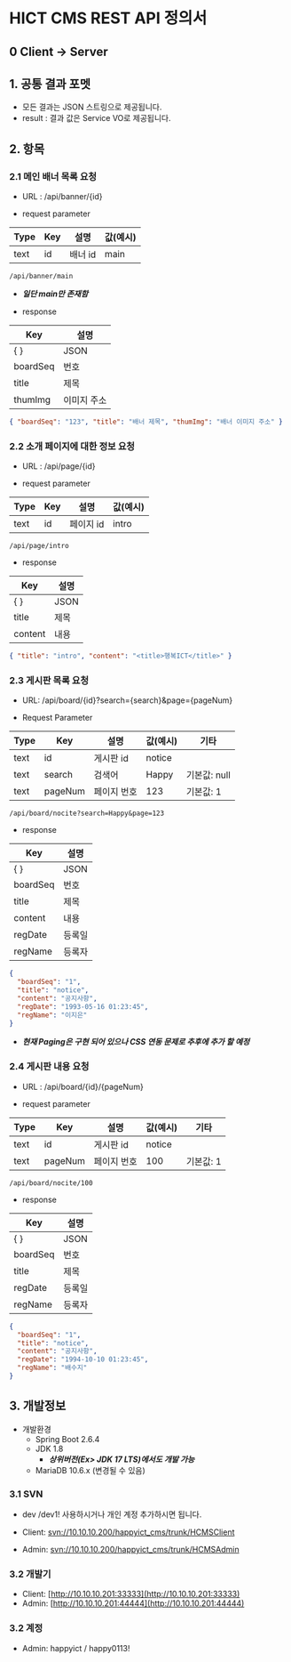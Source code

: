 # HICT CMS REST API 정의서

## 0 Client -> Server

## 1. 공통 결과 포멧

- 모든 결과는 JSON 스트링으로 제공됩니다.
- result : 결과 값은 Service VO로 제공됩니다.

## 2. 항목

### 2.1 메인 배너 목록 요청

- URL : /api/banner/{id}

- request parameter

| Type | Key | 설명    | 값(예시) |
| ---- | --- | ------- | -------- |
| text | id  | 배너 id | main     |

```
/api/banner/main
```

- **_일단 main만 존재함_**

- response

| Key      | 설명        |
| -------- | ----------- |
| { }      | JSON        |
| boardSeq | 번호        |
| title    | 제목        |
| thumImg  | 이미지 주소 |

```json
{ "boardSeq": "123", "title": "배너 제목", "thumImg": "배너 이미지 주소" }
```

### 2.2 소개 페이지에 대한 정보 요청

- URL : /api/page/{id}

- request parameter

| Type | Key | 설명      | 값(예시) |
| ---- | --- | --------- | -------- |
| text | id  | 페이지 id | intro    |

```
/api/page/intro
```

- response

| Key     | 설명 |
| ------- | ---- |
| { }     | JSON |
| title   | 제목 |
| content | 내용 |

```json
{ "title": "intro", "content": "<title>행복ICT</title>" }
```

### 2.3 게시판 목록 요청

- URL: /api/board/{id}?search={search}&page={pageNum}

- Request Parameter

| Type | Key     | 설명        | 값(예시) | 기타         |
| ---- | ------- | ----------- | -------- | ------------ |
| text | id      | 게시판 id   | notice   |              |
| text | search  | 검색어      | Happy    | 기본값: null |
| text | pageNum | 페이지 번호 | 123      | 기본값: 1    |

```
/api/board/nocite?search=Happy&page=123
```

- response

| Key      | 설명   |
| -------- | ------ |
| { }      | JSON   |
| boardSeq | 번호   |
| title    | 제목   |
| content  | 내용   |
| regDate  | 등록일 |
| regName  | 등록자 |

```json
{
  "boardSeq": "1",
  "title": "notice",
  "content": "공지사항",
  "regDate": "1993-05-16 01:23:45",
  "regName": "이지은"
}
```

- **_현재 Paging은 구현 되어 있으나 CSS 연동 문제로 추후에 추가 할 예정_**

### 2.4 게시판 내용 요청

- URL : /api/board/{id}/{pageNum}

- request parameter

| Type | Key     | 설명        | 값(예시) | 기타      |
| ---- | ------- | ----------- | -------- | --------- |
| text | id      | 게시판 id   | notice   |           |
| text | pageNum | 페이지 번호 | 100      | 기본값: 1 |

```
/api/board/nocite/100
```

- response

| Key      | 설명   |
| -------- | ------ |
| { }      | JSON   |
| boardSeq | 번호   |
| title    | 제목   |
| regDate  | 등록일 |
| regName  | 등록자 |

```json
{
  "boardSeq": "1",
  "title": "notice",
  "content": "공지사항",
  "regDate": "1994-10-10 01:23:45",
  "regName": "배수지"
}
```

## 3. 개발정보

- 개발환경
  - Spring Boot 2.6.4
  - JDK 1.8
    - **_상위버전(Ex> JDK 17 LTS)에서도 개발 가능_**
  - MariaDB 10.6.x (변경될 수 있음)

### 3.1 SVN

- dev /dev1! 사용하시거나 개인 계정 추가하시면 됩니다.

- Client: [svn://10.10.10.200/happyict_cms/trunk/HCMSClient](svn://10.10.10.200/happyict_cms/trunk/HCMSClient)
- Admin: [svn://10.10.10.200/happyict_cms/trunk/HCMSAdmin](svn://10.10.10.200/happyict_cms/trunk/HCMSAdmin)

### 3.2 개발기

- Client: [http://10.10.10.201:33333](http://10.10.10.201:33333)
- Admin: [http://10.10.10.201:44444](http://10.10.10.201:44444)

### 3.2 계정

- Admin: happyict / happy0113!
